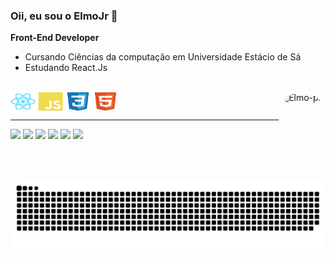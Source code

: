 ### Oii, eu sou o ElmoJr 👋
**Front-End Developer**
* Cursando Ciências da computação em Universidade Estácio de Sá
* Estudando React.Js

  
<div style="display: inline_block"><br>
  <img align="center" alt="Elmo-React" height="30" width="40" src="https://raw.githubusercontent.com/devicons/devicon/master/icons/react/react-original.svg"               target="_blank">
  <img align="center" alt="Elmo-Js" height="30" width="40" src="https://raw.githubusercontent.com/devicons/devicon/master/icons/javascript/javascript-plain.svg"           target="_blank">
  <img align="center" alt="Elmo-CSS" height="30" width="40" src="https://raw.githubusercontent.com/devicons/devicon/master/icons/css3/css3-original.svg"                   target="_blank">
  <img align="center" alt="Elmo-HTML" height="30" width="40" src="https://raw.githubusercontent.com/devicons/devicon/master/icons/html5/html5-original.svg"               target="_blank">
  <img align="right" alt="Elmo-pic" height="140" style="border-radius:50px;" src="https://media.discordapp.net/attachments/818979655046266882/935400073976770690/imageonline-co-flipped.png" target="_blank">
</div>

---

<div> 
  <a href = "mailto:elmojrdv@gmail.com"><img src="https://img.shields.io/badge/-Gmail-%23333?style=for-the-badge&logo=gmail&logoColor=white" target="_blank"></a>
  <a href="https://www.linkedin.com/in/elmojr" target="_blank"><img src="https://img.shields.io/badge/-LinkedIn-%230077B5?style=for-the-badge&logo=linkedin&               logoColor=white" target="_blank"></a>
  <a href="https://instagram.com/_elmojr" target="_blank"><img src="https://img.shields.io/badge/Instagram-E4405F?style=for-the-badge&logo=instagram&logoColor=white"     target="_blank"></a>
  <a href="https://twitter.com/_ElmoJr" target="_blank"><img src="https://img.shields.io/badge/Twitter-1DA1F2?style=for-the-badge&logo=twitter&logoColor=white"           target="_blank"></a>
  <a href="https://t.me/oElmoJr" target="_blank"><img src="https://img.shields.io/badge/Telegram-2CA5E0?style=for-the-badge&logo=telegram&logoColor=white"                 target="_blank"></a>
  <a href="https://open.spotify.com/user/elmojunior35" target="_blank"><img src="https://img.shields.io/badge/Spotify-1ED760?&style=for-the-badge&logo=spotify&           logoColor=white" target="_blank"></a>
</div>
  
  ![Snake animation](https://github.com/oelmojr/oelmojr/blob/output/github-contribution-grid-snake.svg)


